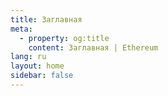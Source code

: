 ```yaml
---
title: Заглавная
meta:
  - property: og:title
    content: Заглавная | Ethereum
lang: ru
layout: home
sidebar: false
---
```


<HomePage />